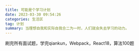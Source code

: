 ```yaml
---
title: 可能是个学习计划
date: 2023-03-30 09:54:26
categories: 生活区
tag: 计划
summary: 当理想自我和实际自我合二为一时，人们就会失去学习的动力。
---
```



刷完所有面试题，学完qiankun，Webpack，React18，算法100题
